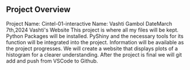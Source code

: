 ##  Project Overview
 Project Name: Cintel-01-interactive 
 Name: Vashti Gambol 
 DateMarch 7th,2024 
 Vashti's Website 
This project is where all my files will be kept. Python Packages will be installed.
PyShiny and the necessary tools for its function will be integrated into the project.
Information will be available as the project progresses.
We will create a website that displays plots of a histogram for a clearer understanding.
After the project is final we will git add and push from VSCode to Github.
